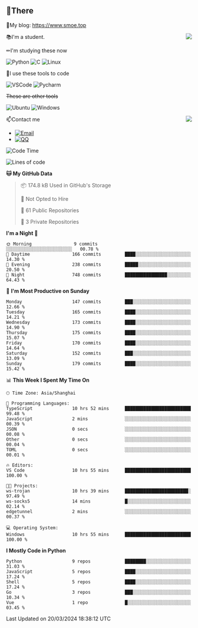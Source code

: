 
## 👏There

📰My blog: https://www.smoe.top

<img align="right" src="https://github-readme-stats.vercel.app/api/top-langs/?username=AkashiCoin"/>


📚I'm a student.

✏I'm studying these now

![Python](https://img.shields.io/badge/-Python-blue?style=flat-square&logo=Python&logoColor=fff)
![C](https://img.shields.io/badge/-C-585858?style=flat-square&logo=C&logoColor=fff)
![Linux](https://img.shields.io/badge/-Linux-black?style=flat-square&logo=Linux&logoColor=fff)

🔨I use these tools to code

![VSCode](https://img.shields.io/badge/-VSCode-blue?style=flat-square&logo=visualstudiocode&logoColor=fff)
![Pycharm](https://img.shields.io/badge/-Pycharm-green?style=flat-square&logo=pycharm&logoColor=fff)

 ~~These are other tools~~

![Ubuntu](https://img.shields.io/badge/-Ubuntu-orange?style=flat-square&logo=Ubuntu&logoColor=fff)
![Windows](https://img.shields.io/badge/-Windows-blue?style=flat-square&logo=Windows&logoColor=fff)

<img align="right" src="https://github-readme-stats.vercel.app/api?username=AkashiCoin" />


📫Contact me

* [![Email](https://img.shields.io/badge/Email-l1040186796@gmail.com-1?style=social&logoColor=fff)](mailto:l1040186796@gmail.com)
* [![QQ](https://img.shields.io/badge/QQ-1040186796-1?style=social&logoColor=fff)](tencent://AddContact/?fromId=45&fromSubId=1&subcmd=all&uin=1040186796&website=www.oicqzone.com)

<!--START_SECTION:waka-->
![Code Time](http://img.shields.io/badge/Code%20Time-1%2C138%20hrs%2018%20mins-blue)

![Lines of code](https://img.shields.io/badge/From%20Hello%20World%20I%27ve%20Written-269.5%20thousand%20lines%20of%20code-blue)

**🐱 My GitHub Data** 

> 📦 174.8 kB Used in GitHub's Storage 
 > 
> 🚫 Not Opted to Hire
 > 
> 📜 61 Public Repositories 
 > 
> 🔑 3 Private Repositories 
 > 
**I'm a Night 🦉** 

```text
🌞 Morning                9 commits           ░░░░░░░░░░░░░░░░░░░░░░░░░   00.78 % 
🌆 Daytime                166 commits         ████░░░░░░░░░░░░░░░░░░░░░   14.30 % 
🌃 Evening                238 commits         █████░░░░░░░░░░░░░░░░░░░░   20.50 % 
🌙 Night                  748 commits         ████████████████░░░░░░░░░   64.43 % 
```
📅 **I'm Most Productive on Sunday** 

```text
Monday                   147 commits         ███░░░░░░░░░░░░░░░░░░░░░░   12.66 % 
Tuesday                  165 commits         ████░░░░░░░░░░░░░░░░░░░░░   14.21 % 
Wednesday                173 commits         ████░░░░░░░░░░░░░░░░░░░░░   14.90 % 
Thursday                 175 commits         ████░░░░░░░░░░░░░░░░░░░░░   15.07 % 
Friday                   170 commits         ████░░░░░░░░░░░░░░░░░░░░░   14.64 % 
Saturday                 152 commits         ███░░░░░░░░░░░░░░░░░░░░░░   13.09 % 
Sunday                   179 commits         ████░░░░░░░░░░░░░░░░░░░░░   15.42 % 
```


📊 **This Week I Spent My Time On** 

```text
🕑︎ Time Zone: Asia/Shanghai

💬 Programming Languages: 
TypeScript               10 hrs 52 mins      █████████████████████████   99.48 % 
JavaScript               2 mins              ░░░░░░░░░░░░░░░░░░░░░░░░░   00.39 % 
JSON                     0 secs              ░░░░░░░░░░░░░░░░░░░░░░░░░   00.08 % 
Other                    0 secs              ░░░░░░░░░░░░░░░░░░░░░░░░░   00.04 % 
TOML                     0 secs              ░░░░░░░░░░░░░░░░░░░░░░░░░   00.01 % 

🔥 Editors: 
VS Code                  10 hrs 55 mins      █████████████████████████   100.00 % 

🐱‍💻 Projects: 
ws-trojan                10 hrs 39 mins      ████████████████████████░   97.49 % 
ws-socks5                14 mins             █░░░░░░░░░░░░░░░░░░░░░░░░   02.14 % 
edgetunnel               2 mins              ░░░░░░░░░░░░░░░░░░░░░░░░░   00.37 % 

💻 Operating System: 
Windows                  10 hrs 55 mins      █████████████████████████   100.00 % 
```

**I Mostly Code in Python** 

```text
Python                   9 repos             ████████░░░░░░░░░░░░░░░░░   31.03 % 
JavaScript               5 repos             ████░░░░░░░░░░░░░░░░░░░░░   17.24 % 
Shell                    5 repos             ████░░░░░░░░░░░░░░░░░░░░░   17.24 % 
Go                       3 repos             ███░░░░░░░░░░░░░░░░░░░░░░   10.34 % 
Vue                      1 repo              █░░░░░░░░░░░░░░░░░░░░░░░░   03.45 % 
```




 Last Updated on 20/03/2024 18:38:12 UTC
<!--END_SECTION:waka-->
